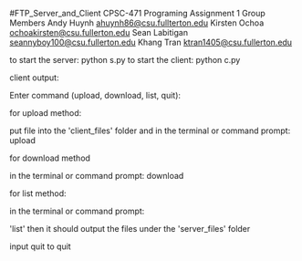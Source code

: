 

#FTP_Server_and_Client
CPSC-471 Programing Assignment 1
Group Members
Andy Huynh ahuynh86@csu.fullterton.edu 
Kirsten Ochoa ochoakirsten@csu.fullerton.edu
Sean Labitigan seannyboy100@csu.fullerton.edu
Khang Tran     ktran1405@csu.fullerton.edu

to start the server: python s.py
to start the client: python c.py

client  output:

Enter command (upload, download, list, quit): 

for upload method:

put file into the 'client_files' folder
and in the terminal or command prompt:
upload <filename>

for download method
  
in the terminal or command prompt:
download <filename>

for list method:
  
in the terminal or command prompt:
  
'list'
then it should output the files under the 'server_files' folder

input quit to quit
